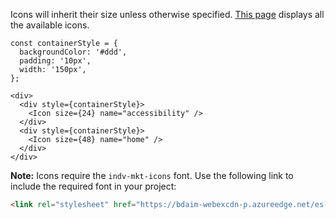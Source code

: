 Icons will inherit their size unless otherwise specified. <a href="https://bdaim-webexcdn-p.azureedge.net/es-assets/icon-demo.html" target="blank">This page</a> displays all the available icons.

```
const containerStyle = {
  backgroundColor: '#ddd',
  padding: '10px',
  width: '150px',
};

<div>
  <div style={containerStyle}>
    <Icon size={24} name="accessibility" />
  </div>
  <div style={containerStyle}>
    <Icon size={48} name="home" />
  </div>
</div>
```

**Note:** Icons require the `indv-mkt-icons` font. Use the following link to include the required font in your project:

```html
<link rel="stylesheet" href="https://bdaim-webexcdn-p.azureedge.net/es-assets/icons.css" />
```
